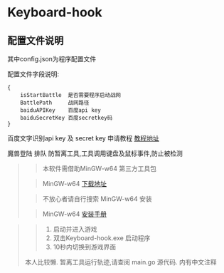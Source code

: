 # Keyboard-hook

## 配置文件说明

其中config.json为程序配置文件

配置文件字段说明:

```
{
    isStartBattle  是否需要程序启动战网
    BattlePath     战网路径
    baiduAPIKey    百度api key
    baiduSecretKey 百度secretkey码
}
```

百度文字识别api key 及 secret key 申请教程 [教程地址](https://jingyan.baidu.com/article/49ad8bcefe65bd5834d8fad3.html)

魔兽登陆 排队 防暂离工具,工具调用键盘及鼠标事件,防止被检测

>> 本软件需借助MinGW-w64 第三方工具包
>
>> MinGW-w64 [下载地址](http://sourceforge.net/projects/mingw-w64/files/Toolchains%20targetting%20Win32/Personal%20Builds/mingw-builds/installer/mingw-w64-install.exe/download)
>
>> 不放心者请自行搜索 MinGW-w64 安装
>
>> MinGW-w64 [安装手册](https://www.cnblogs.com/findumars/p/8289454.html) 

>> 1. 启动并进入游戏
>> 2. 双击Keyboard-hook.exe 启动程序
>> 3. 10秒内切换到游戏界面
>
> 本人比较懒. 暂离工具运行轨迹,请查阅 main.go 源代码.  内有中文注释
